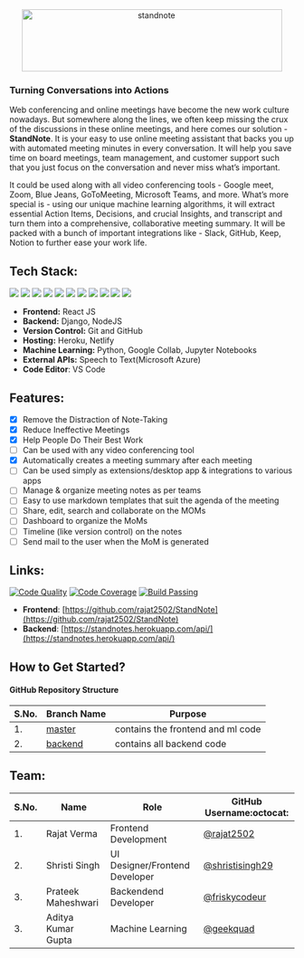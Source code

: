 <div align="center"> <img align="center" alt="standnote" src="https://i.ibb.co/VHMQVSf/stand-note-full1.png" height='110' width='460'></div>

### Turning Conversations into Actions

Web conferencing and online meetings have become the new work culture nowadays. But somewhere along the lines, we often keep missing the crux of the discussions in these online meetings, and here comes our solution - **StandNote**. It is your easy to use online meeting assistant that backs you up with automated meeting minutes in every conversation. It will help you save time on board meetings, team management, and customer support such that you just focus on the conversation and never miss what’s important.

It could be used along with all video conferencing tools - Google meet, Zoom, Blue Jeans, GoToMeeting, Microsoft Teams, and more. What’s more special is - using our unique machine learning algorithms, it will extract essential Action Items, Decisions, and crucial Insights, and transcript and turn them into a comprehensive, collaborative meeting summary. It will be packed with a bunch of important integrations like - Slack, GitHub, Keep, Notion to further ease your work life.

## Tech Stack:

<img src="https://img.shields.io/badge/html5%20-%23E34F26.svg?&style=for-the-badge&logo=html5&logoColor=white"/> <img src="https://img.shields.io/badge/css3%20-%231572B6.svg?&style=for-the-badge&logo=css3&logoColor=white"/>  <img src="https://img.shields.io/badge/python%20-%2314354C.svg?&style=for-the-badge&logo=python&logoColor=white"/> <img src="https://img.shields.io/badge/javascript%20-%23323330.svg?&style=for-the-badge&logo=javascript&logoColor=%23F7DF1E"/> <img src="https://img.shields.io/badge/react%20-%2320232a.svg?&style=for-the-badge&logo=react&logoColor=%2361DAFB"/>  <img src="https://img.shields.io/badge/django%20-%23092E20.svg?&style=for-the-badge&logo=django&logoColor=white"/>  <img src="https://img.shields.io/badge/markdown-%23000000.svg?&style=for-the-badge&logo=markdown&logoColor=white"/>  <img src="https://img.shields.io/badge/adobe%20photoshop%20-%2331A8FF.svg?&style=for-the-badge&logo=adobe%20photoshop&logoColor=white"/> <img src="https://img.shields.io/badge/github%20-%23121011.svg?&style=for-the-badge&logo=github&logoColor=white"/> <img src="https://img.shields.io/badge/heroku%20-%23430098.svg?&style=for-the-badge&logo=heroku&logoColor=white"/> <img src ="https://img.shields.io/badge/sqlite-%2307405e.svg?&style=for-the-badge&logo=sqlite&logoColor=white"/>

- **Frontend:** React JS
- **Backend:** Django, NodeJS
- **Version Control:** Git and GitHub
- **Hosting:** Heroku, Netlify
- **Machine Learning:** Python, Google Collab, Jupyter Notebooks
- **External APIs:** Speech to Text(Microsoft Azure)
- **Code Editor**: VS Code

## Features:
- [x] Remove the Distraction of Note-Taking
- [x] Reduce Ineffective Meetings
- [x] Help People Do Their Best Work
- [ ] Can be used with any video conferencing tool
- [x] Automatically creates a meeting summary after each meeting
- [ ] Can be used simply as extensions/desktop app & integrations to various apps
- [ ] Manage & organize meeting notes as per teams
- [ ] Easy to use markdown templates that suit the agenda of the meeting
- [ ] Share, edit, search and collaborate on the MOMs
- [ ] Dashboard to organize the MoMs
- [ ] Timeline (like version control) on the notes
- [ ] Send mail to the user when the MoM is generated

## Links:
[![Code Quality](https://img.shields.io/badge/code%20quality-A-brightgreen)](https://github.com/rajat2502/StandNote)
[![Code Coverage](https://img.shields.io/badge/coverage-100%25-brightgreen)](https://github.com/rajat2502/StandNote)
[![Build Passing](https://img.shields.io/badge/build-passing-brightgreen)](https://github.com/rajat2502/StandNote)
- **Frontend**: [https://github.com/rajat2502/StandNote](https://github.com/rajat2502/StandNote)
- **Backend**: [https://standnotes.herokuapp.com/api/](https://standnotes.herokuapp.com/api/)

## How to Get Started?

#### GitHub Repository Structure

| S.No. | Branch Name | Purpose |
| --------------- | --------------- | --------------- |
| 1. | [master](https://github.com/rajat2502/StandNote/tree/master) | contains the frontend and ml code  |
| 2. | [backend](https://github.com/rajat2502/StandNote/tree/backend) | contains all backend code |


## Team:

| S.No. | Name | Role | GitHub Username:octocat: |
| --------------- | --------------- | --------------- | --------------- |
| 1. | Rajat Verma | Frontend Development | [@rajat2502](https://github.com/rajat2502) |
| 2. | Shristi Singh | UI Designer/Frontend Developer | [@shristisingh29](https://github.com/shristisingh29)  |
| 3. | Prateek Maheshwari | Backendend Developer| [@friskycodeur](https://github.com/friskycodeur)  |
| 3. | Aditya Kumar Gupta | Machine Learning | [@geekquad](https://github.com/geekquad)  |


